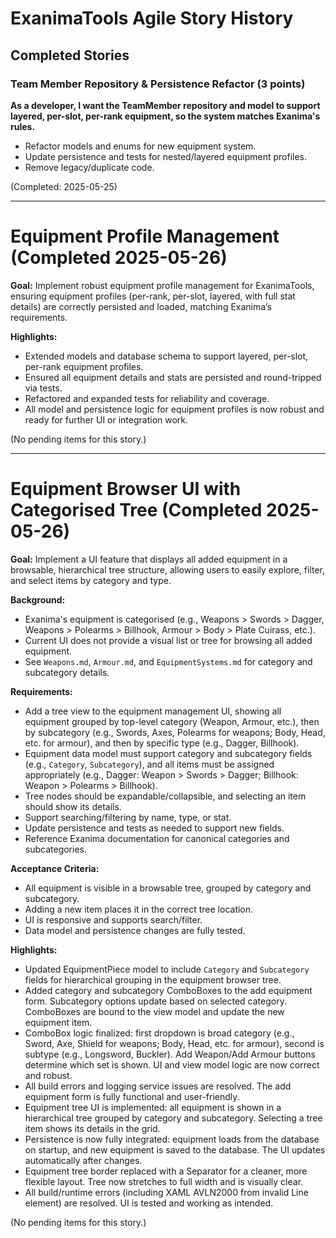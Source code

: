 # ExanimaTools Agile Story History

## Completed Stories

### Team Member Repository & Persistence Refactor (3 points)
**As a developer, I want the TeamMember repository and model to support layered, per-slot, per-rank equipment, so the system matches Exanima's rules.**
- Refactor models and enums for new equipment system.
- Update persistence and tests for nested/layered equipment profiles.
- Remove legacy/duplicate code.

(Completed: 2025-05-25)

---

# Equipment Profile Management (Completed 2025-05-26)

**Goal:** Implement robust equipment profile management for ExanimaTools, ensuring equipment profiles (per-rank, per-slot, layered, with full stat details) are correctly persisted and loaded, matching Exanima’s requirements.

**Highlights:**
- Extended models and database schema to support layered, per-slot, per-rank equipment profiles.
- Ensured all equipment details and stats are persisted and round-tripped via tests.
- Refactored and expanded tests for reliability and coverage.
- All model and persistence logic for equipment profiles is now robust and ready for further UI or integration work.

(No pending items for this story.)

---

# Equipment Browser UI with Categorised Tree (Completed 2025-05-26)

**Goal:** Implement a UI feature that displays all added equipment in a browsable, hierarchical tree structure, allowing users to easily explore, filter, and select items by category and type.

**Background:**
- Exanima's equipment is categorised (e.g., Weapons > Swords > Dagger, Weapons > Polearms > Billhook, Armour > Body > Plate Cuirass, etc.).
- Current UI does not provide a visual list or tree for browsing all added equipment.
- See `Weapons.md`, `Armour.md`, and `EquipmentSystems.md` for category and subcategory details.

**Requirements:**
- Add a tree view to the equipment management UI, showing all equipment grouped by top-level category (Weapon, Armour, etc.), then by subcategory (e.g., Swords, Axes, Polearms for weapons; Body, Head, etc. for armour), and then by specific type (e.g., Dagger, Billhook).
- Equipment data model must support category and subcategory fields (e.g., `Category`, `Subcategory`), and all items must be assigned appropriately (e.g., Dagger: Weapon > Swords > Dagger; Billhook: Weapon > Polearms > Billhook).
- Tree nodes should be expandable/collapsible, and selecting an item should show its details.
- Support searching/filtering by name, type, or stat.
- Update persistence and tests as needed to support new fields.
- Reference Exanima documentation for canonical categories and subcategories.

**Acceptance Criteria:**
- All equipment is visible in a browsable tree, grouped by category and subcategory.
- Adding a new item places it in the correct tree location.
- UI is responsive and supports search/filter.
- Data model and persistence changes are fully tested.

**Highlights:**
- Updated EquipmentPiece model to include `Category` and `Subcategory` fields for hierarchical grouping in the equipment browser tree.
- Added category and subcategory ComboBoxes to the add equipment form. Subcategory options update based on selected category. ComboBoxes are bound to the view model and update the new equipment item.
- ComboBox logic finalized: first dropdown is broad category (e.g., Sword, Axe, Shield for weapons; Body, Head, etc. for armour), second is subtype (e.g., Longsword, Buckler). Add Weapon/Add Armour buttons determine which set is shown. UI and view model logic are now correct and robust.
- All build errors and logging service issues are resolved. The add equipment form is fully functional and user-friendly.
- Equipment tree UI is implemented: all equipment is shown in a hierarchical tree grouped by category and subcategory. Selecting a tree item shows its details in the grid.
- Persistence is now fully integrated: equipment loads from the database on startup, and new equipment is saved to the database. The UI updates automatically after changes.
- Equipment tree border replaced with a Separator for a cleaner, more flexible layout. Tree now stretches to full width and is visually clear.
- All build/runtime errors (including XAML AVLN2000 from invalid Line element) are resolved. UI is tested and working as intended.

(No pending items for this story.)
